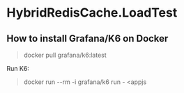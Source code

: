 # HybridRedisCache.LoadTest



## How to install Grafana/K6 on Docker

> docker pull grafana/k6:latest

Run K6:
> docker run --rm -i grafana/k6 run - <appjs
